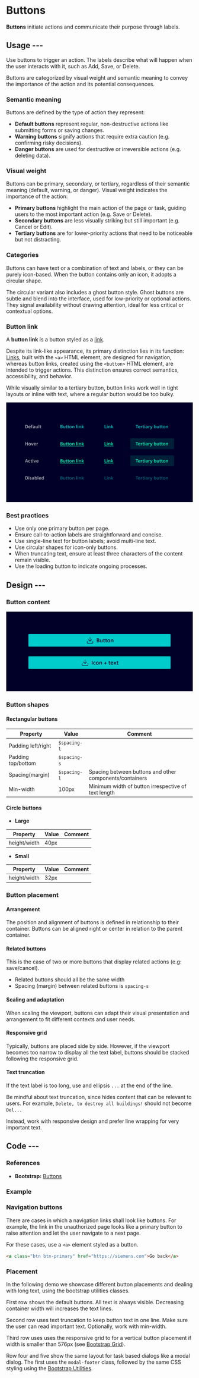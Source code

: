 # Buttons

**Buttons** initiate actions and communicate their purpose through labels.

## Usage ---

Use buttons to trigger an action.
The labels describe what will happen when the user interacts with it, such as Add, Save, or Delete.

<si-docs-component example="buttons/buttontypes" editor="false" height="480"></si-docs-component>

Buttons are categorized by visual weight and semantic meaning to convey
the importance of the action and its potential consequences.

### Semantic meaning

Buttons are defined by the type of action they represent:

- **Default buttons** represent regular, non-destructive actions like submitting forms or saving changes.
- **Warning buttons** signify actions that require extra caution (e.g. confirming risky decisions).
- **Danger buttons** are used for destructive or irreversible actions (e.g. deleting data).

### Visual weight

Buttons can be primary, secondary, or tertiary, regardless of their semantic meaning
(default, warning, or danger). Visual weight indicates the importance of the action:

- **Primary buttons** highlight the main action of the page or task, guiding users to the most important action
  (e.g. Save or Delete).
- **Secondary buttons** are less visually striking but still important (e.g. Cancel or Edit).
- **Tertiary buttons** are for lower-priority actions that need to be noticeable but not distracting.

### Categories

Buttons can have text or a combination of text and labels, or they can be purely icon-based.
When the button contains only an icon, it adopts a circular shape.

<si-docs-component example="buttons/buttoncategories" editor="false" height="150"></si-docs-component>

The circular variant also includes a ghost button style.
Ghost buttons are subtle and blend into the interface, used for low-priority or optional actions.
They signal availability without drawing attention, ideal for less critical or contextual options.

### Button link

A **button link** is a button styled as a [link](../buttons-menus/links.md).

Despite its link-like appearance, its primary distinction lies in its function:
[Links](../buttons-menus/links.md), built with the `<a>` HTML element, are designed for navigation,
whereas button links, created using the `<button>` HTML element, are intended to trigger actions.
This distinction ensures correct semantics, accessibility, and behavior.

While visually similar to a tertiary button, button links work well in tight layouts or inline with text,
where a regular button would be too bulky.

![Button link comparisson](images/button-link.png)

### Best practices

- Use only one primary button per page.
- Ensure call-to-action labels are straightforward and concise.
- Use single-line text for button labels; avoid multi-line text.
- Use circular shapes for icon-only buttons.
- When truncating text, ensure at least three characters of the content remain visible.
- Use the loading button to indicate ongoing processes.

## Design ---

### Button content

![Button content](images/button-content.png)

### Button shapes

#### Rectangular buttons

| Property           | Value        | Comment                                                 |
| -------------------|--------------|---------------------------------------------------------|
| Padding left/right | `$spacing-l` |                                                         |
| Padding top/bottom | `$spacing-s` |                                                         |
| Spacing(margin)    | `$spacing-l` | Spacing between buttons and other components/containers |
| Min-width          | 100px        | Minimum width of button irrespective of text length     |

#### Circle buttons

- **Large**

| Property     | Value | Comment |
| -------------|-------|---------|
| height/width | 40px  |         |

- **Small**

| Property     | Value | Comment |
| -------------|-------|---------|
| height/width | 32px  |         |

### Button placement

#### Arrangement

The position and alignment of buttons is defined in relationship to their container.
Buttons can be aligned right or center in relation to the parent container.

#### Related buttons

This is the case of two or more buttons that display related actions (e.g: save/cancel).

- Related buttons should all be the same width
- Spacing (margin) between related buttons is `spacing-s`

#### Scaling and adaptation

When scaling the viewport, buttons can adapt their visual presentation and
arrangement to fit different contexts and user needs.

#### Responsive grid

Typically, buttons are placed side by side. However, if the viewport becomes
too narrow to display all the text label, buttons should be stacked
following the responsive grid.

#### Text truncation

If the text label is too long, use and ellipsis `...` at the end of the line.

Be mindful about text truncation, since hides content that can be relevant to users.
For example, `Delete, to destroy all buildings!` should not become `Del...`

Instead, work with responsive design and prefer line wrapping for very important text.

## Code ---

### References

- **Bootstrap:** [Buttons](https://getbootstrap.com/docs/5.1/components/buttons/)

### Example

<si-docs-component example="buttons/buttons" height="330"></si-docs-component>

### Navigation buttons

There are cases in which a navigation links shall look like buttons. For example,
the link in the unauthorized page looks like a primary button to raise attention
and let the user navigate to a next page.

For these cases, use a `<a>` element styled as a button.

```html
<a class="btn btn-primary" href="https://siemens.com">Go back</a>
```

### Placement

In the following demo we showcase different button placements and dealing
with long text, using the bootstrap utilities classes.

First row shows the default buttons. All text is always visible. Decreasing container
width will increases the text lines.

Second row uses text truncation to keep button text in one line. Make sure the user
can read important text. Optionally, work with min-width.

Third row uses uses the responsive grid to for a vertical button placement if width
is smaller than 576px (see [Bootstrap Grid](https://getbootstrap.com/docs/5.1/layout/grid/)).

Row four and five show the same layout for task based dialogs like a modal dialog.
The first uses the `modal-footer` class, followed by the same CSS styling using
the [Bootstrap Utilities](https://getbootstrap.com/docs/5.1/utilities/api/).

<si-docs-component example="buttons/buttons-placement" height="450"></si-docs-component>
